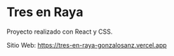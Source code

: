# Tres en Raya

Proyecto realizado con React y CSS.

Sitio Web: https://tres-en-raya-gonzalosanz.vercel.app
